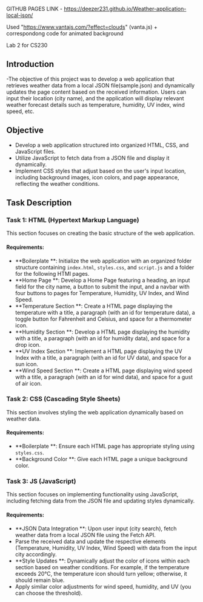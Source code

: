 GITHUB PAGES LINK -
https://deezer231.github.io/Weather-application-local-json/

Used "https://www.vantajs.com/?effect=clouds" (vanta.js) + correspondong code for animated background

Lab 2 for CS230

## Introduction

-The objective of this project was to develop a web application that retrieves weather data from a local JSON file(sample.json) and dynamically updates the page content based on the received information. 
 Users can input their location (city name), and the application will display relevant weather forecast details such as temperature, humidity, UV index, wind speed, etc.

## Objective

- Develop a web application structured into organized HTML, CSS, and JavaScript files.
- Utilize JavaScript to fetch data from a JSON file and display it dynamically.
- Implement CSS styles that adjust based on the user's input location, including background images, icon colors, and page appearance, reflecting the weather conditions.

## Task Description

### Task 1: HTML (Hypertext Markup Language) 

This section focuses on creating the basic structure of the web application.

#### Requirements:

- **Boilerplate **: Initialize the web application with an organized folder structure containing `index.html`, `styles.css`, and `script.js` and a folder for the following HTMl pages.
- **Home Page **: Develop a Home Page featuring a heading, an input field for the city name, a button to submit the input, and a navbar with four buttons to pages for Temperature, Humidity, UV Index, and Wind Speed.
- **Temperature Section **: Create a HTML page displaying the temperature with a title, a paragraph (with an id for temperature data), a toggle button for Fahrenheit and Celsius, and space for a thermometer icon.
- **Humidity Section **: Develop a HTML page displaying the humidity with a title, a paragraph (with an id for humidity data), and space for a drop icon.
- **UV Index Section **: Implement a HTML page displaying the UV Index with a title, a paragraph (with an id for UV data), and space for a sun icon.
- **Wind Speed Section **: Create a HTML page displaying wind speed with a title, a paragraph (with an id for wind data), and space for a gust of air icon.

### Task 2: CSS (Cascading Style Sheets) 

This section involves styling the web application dynamically based on weather data.

#### Requirements:

- **Boilerplate **: Ensure each HTML page has appropriate styling using `styles.css`.
- **Background Color **: Give each HTML page a unique background color.

### Task 3: JS (JavaScript) 

This section focuses on implementing functionality using JavaScript, including fetching data from the JSON file and updating styles dynamically.

#### Requirements:

- **JSON Data Integration **: Upon user input (city search), fetch weather data from a local JSON file using the Fetch API.
- Parse the received data and update the respective elements (Temperature, Humidity, UV Index, Wind Speed) with data from the input city accordingly.
- **Style Updates **: Dynamically adjust the color of icons within each section based on weather conditions. For example, if the temperature exceeds 20°C, the temperature icon should turn yellow; otherwise, it should remain blue.
- Apply similar color adjustments for wind speed, humidity, and UV (you can choose the threshold).
